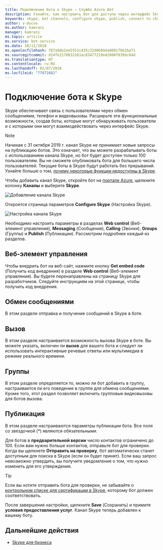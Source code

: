 ```yaml
---
title: Подключение бота к Skype — Служба Azure Bot
description: Узнайте, как настроить бот для доступа через интерфейс Skype.
keywords: skype, bot channels, configure skype, publish, connect to channels
author: v-ducvo
ms.author: kamrani
manager: kamrani
ms.topic: article
ms.service: bot-service
ms.date: 10/11/2018
ms.openlocfilehash: f87a9de1ee5552c435c32d06094a00817662ba71
ms.sourcegitcommit: d24fe2178832261ac83477219e42606f839dc64d
ms.translationtype: HT
ms.contentlocale: ru-RU
ms.lasthandoff: 02/07/2020
ms.locfileid: "77071682"
---
```

# <a name="connect-a-bot-to-skype"></a>Подключение бота к Skype

Skype обеспечивает связь с пользователями через обмен сообщениями, телефон и видеовызовы. Расширьте эти функциональные возможности, создав боты, которые могут обнаруживать пользователи и с которыми они могут взаимодействовать через интерфейс Skype.

>[!NOTE]
> Начиная с 31 октября 2019 г. канал Skype не принимает новые запросы на публикацию ботов. Это означает, что вы можете разрабатывать боты с использованием канала Skype, но бот будет доступен только 100 пользователям. Вы не сможете опубликовать бота для большего числа пользователей. Текущие боты в Skype будут работать без прерываний. Узнайте больше о том, [почему некоторые функции недоступны в Skype](https://support.skype.com/faq/fa12091/why-are-some-features-not-available-in-skype-anymore).  

Чтобы добавить канал Skype, откройте бот на [портале Azure](https://portal.azure.com/), щелкните колонку **Каналы** и выберите **Skype**.

![Добавление канала Skype](~/media/channels/skype-addchannel.png)

Откроется страница параметров **Configure Skype** (Настройка Skype).

![Настройка канала Skype](~/media/channels/skype_configure.png)

Необходимо настроить параметры в разделах **Web control** (Веб-элемент управления), **Messaging** (Сообщения), **Calling** (Звонки), **Groups** (Группы) и **Publish** (Публикации). Рассмотрим подробнее каждый из разделов.

## <a name="web-control"></a>Веб-элемент управления

Чтобы внедрить бот на веб-сайт, нажмите кнопку **Get embed code** (Получить код внедрения) в разделе **Web control** (Веб-элемент управления). Вы будете перенаправлены на страницу Skype для разработчиков. Следуйте инструкциям на этой странице, чтобы получить код внедрения.

## <a name="messaging"></a>Обмен сообщениями

В этом разделе отправка и получение сообщений в Skype в боте.

## <a name="calling"></a>Вызов

В этом разделе настраивается возможность вызова Skype в боте. Вы можете указать, включен ли **вызов** для вашего бота и следует ли использовать интерактивные речевые ответы или мультимедиа в режиме реального времени.

## <a name="groups"></a>Группы

В этом разделе определяется то, можно ли бот добавить в группу, настраивается ли его поведение в группе для обмена сообщениями. Кроме того, этот раздел позволяет включить групповые видеовызовы для ботов вызова.

## <a name="publish"></a>Публикация

В этом разделе настраиваются параметры публикации бота. Все поля со звездочкой (*) являются обязательными.

Для ботов в **предварительной версии** число контактов ограничено до 100. Если вам нужно больше контактов, отправьте бот для проверки. Когда вы щелкнете **Отправить на проверку**, бот автоматически станет доступным для поиска в Skype (если он будет принят). Если ваш запрос невозможно утвердить, вы получите уведомление о том, что нужно изменить для его утверждения.

> [!TIP]
> Если вы хотите отправить бота для проверки, не забывайте о [контрольном списке для сертификации в Skype](https://github.com/Microsoft/skype-dev-bots/blob/master/certification/CHECKLIST.md), которому бот должен соответствовать.

После завершения настройки, щелкните **Save** (Сохранить) и примите **условия предоставления услуг**. Канал Skype теперь добавлен к вашему боту.

## <a name="next-steps"></a>Дальнейшие действия

* [Skype для бизнеса](bot-service-channel-connect-skypeforbusiness.md)

